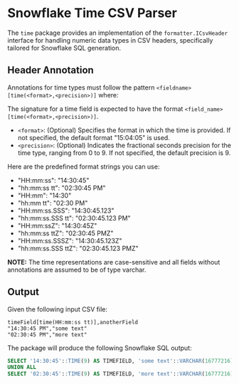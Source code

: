 # Snowflake Time CSV Parser

The `time` package provides an implementation of the `formatter.ICsvHeader` interface for handling numeric data types in CSV headers, specifically tailored for Snowflake SQL generation.

## Header Annotation

Annotations for time types must follow the pattern `<fieldname>[time(<format>,<precision>)]` where:

The signature for a time field is expected to have the format `<field_name>[time(<format>,<precision>)]`.

- `<format>`: (Optional) Specifies the format in which the time is provided. If not specified, the default format "15:04:05" is used.
- `<precision>`: (Optional) Indicates the fractional seconds precision for the time type, ranging from 0 to 9. If not specified, the default precision is 9.

Here are the predefined format strings you can use:

- "HH:mm:ss": "14:30:45"
- "hh:mm:ss tt": "02:30:45 PM"
- "HH:mm": "14:30"
- "hh:mm tt": "02:30 PM"
- "HH:mm:ss.SSS": "14:30:45.123"
- "hh:mm:ss.SSS tt": "02:30:45.123 PM"
- "HH:mm:ssZ": "14:30:45Z"
- "hh:mm:ss ttZ": "02:30:45 PMZ"
- "HH:mm:ss.SSSZ": "14:30:45.123Z"
- "hh:mm:ss.SSS ttZ": "02:30:45.123 PMZ"

**NOTE:** The time representations are case-sensitive and all fields without annotations are assumed to be of type varchar.

## Output

Given the following input CSV file:

```csv
timeField[time(HH:mm:ss tt)],anotherField
"14:30:45 PM","some text"
"02:30:45 PM","more text"
```

The package will produce the following Snowflake SQL output:

```sql
SELECT '14:30:45'::TIME(9) AS TIMEFIELD, 'some text'::VARCHAR(16777216) AS ANOTHERFIELD
UNION ALL
SELECT '02:30:45'::TIME(9) AS TIMEFIELD, 'more text'::VARCHAR(16777216) AS ANOTHERFIELD
```
